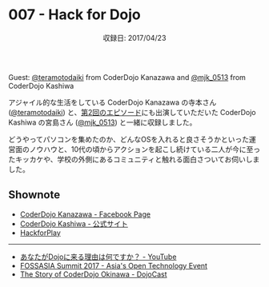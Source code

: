 # 007 - Hack for Dojo
<div style="text-align: center; padding-bottom: 30px;">収録日: 2017/04/23</div><br>

Guest: [@teramotodaiki](https://twitter.com/teramotodaiki) from CoderDojo Kanazawa and [@mjk_0513](https://twitter.com/mjk_0513) from CoderDojo Kashiwa

アジャイル的な生活をしている CoderDojo Kanazawa の寺本さん ([@teramotodaiki](https://twitter.com/teramotodaiki)) と、[第2回のエピソード](/2)にも出演していただいた CoderDojo Kashiwa の宮島さん ([@mjk_0513](https://twitter.com/mjk_0513)) と一緒に収録しました。

どうやってパソコンを集めたのか、どんなOSを入れると良さそうかといった運営面のノウハウと、10代の頃からアクションを起こし続けている二人が今に至ったキッカケや、学校の外側にあるコミュニティと触れる面白さついてお伺いしました。


## Shownote

- [CoderDojo Kanazawa - Facebook Page](https://www.facebook.com/coderdojo.kanazawa/)
- [CoderDojo Kashiwa  - 公式サイト](http://www.coderdojo-kashiwa.com/)
- [HackforPlay](https://www.hackforplay.xyz/)

-----------

- [あなたがDojoに来る理由は何ですか？ - YouTube](https://www.youtube.com/watch?v=gLDue2xb1j8)
- [FOSSASIA Summit 2017 - Asia's Open Technology Event](https://2017.fossasia.org/)
- [The Story of CoderDojo Okinawa - DojoCast](/3)

